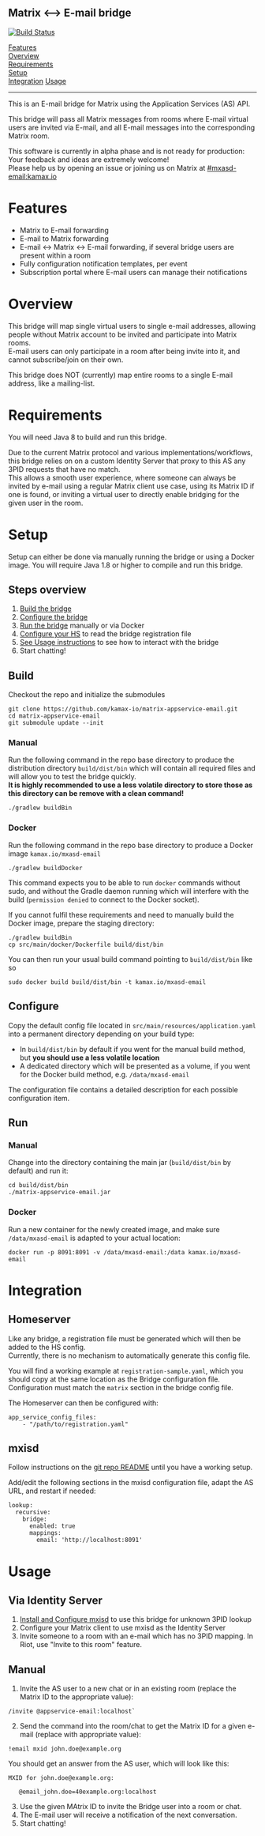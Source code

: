 Matrix <--> E-mail bridge
-------------------------
[![Build Status](https://travis-ci.org/kamax-io/matrix-appservice-email.svg?branch=master)](https://travis-ci.org/kamax-io/matrix-appservice-email)

[Features](#features)  
[Overview](#overview)  
[Requirements](#requirements)  
[Setup](#setup)  
[Integration](#integration)
[Usage](#usage)

---

This is an E-mail bridge for Matrix using the Application Services (AS) API.

This bridge will pass all Matrix messages from rooms where E-mail virtual users are invited via E-mail, and all E-mail
messages into the corresponding Matrix room.

This software is currently in alpha phase and is not ready for production: Your feedback and ideas are extremely welcome!  
Please help us by opening an issue or joining us on Matrix at
[#mxasd-email:kamax.io](https://matrix.to/#/#mxasd-email:kamax.io)

# Features
- Matrix to E-mail forwarding
- E-mail to Matrix forwarding
- E-mail <-> Matrix <-> E-mail forwarding, if several bridge users are present within a room
- Fully configuration notification templates, per event
- Subscription portal where E-mail users can manage their notifications

# Overview
This bridge will map single virtual users to single e-mail addresses, allowing people without Matrix account to be invited
and participate into Matrix rooms.  
E-mail users can only participate in a room after being invite into it, and cannot subscribe/join on their own.

This bridge does NOT (currently) map entire rooms to a single E-mail address, like a mailing-list.

# Requirements
You will need Java 8 to build and run this bridge.

Due to the current Matrix protocol and various implementations/workflows, this bridge relies on on a custom Identity Server
that proxy to this AS any 3PID requests that have no match.  
This allows a smooth user experience, where someone can always be invited by e-mail using a regular Matrix client use case,
using its Matrix ID if one is found, or inviting a virtual user to directly enable bridging for the given user in the room.

# Setup
Setup can either be done via manually running the bridge or using a Docker image.
You will require Java 1.8 or higher to compile and run this bridge.

## Steps overview
1. [Build the bridge](#build)
2. [Configure the bridge](#configure)
3. [Run the bridge](#run) manually or via Docker
4. [Configure your HS](#homeserver) to read the bridge registration file
5. [See Usage instructions](#usage) to see how to interact with the bridge
6. Start chatting!

## Build
Checkout the repo and initialize the submodules
```
git clone https://github.com/kamax-io/matrix-appservice-email.git
cd matrix-appservice-email
git submodule update --init
```
### Manual
Run the following command in the repo base directory to produce the distribution directory `build/dist/bin` which will
contain all required files and will allow you to test the bridge quickly.  
**It is highly recommended to use a less volatile directory to store those as this directory can be remove with a clean command!**
```
./gradlew buildBin
```

### Docker
Run the following command in the repo base directory to produce a Docker image `kamax.io/mxasd-email`
```
./gradlew buildDocker
```
This command expects you to be able to run `docker` commands without sudo, and without the Gradle daemon running which
will interfere with the build (`permission denied` to connect to the Docker socket).

If you cannot fulfil these requirements and need to manually build the Docker image, prepare the staging directory:
```
./gradlew buildBin
cp src/main/docker/Dockerfile build/dist/bin
```
You can then run your usual build command pointing to `build/dist/bin` like so
```
sudo docker build build/dist/bin -t kamax.io/mxasd-email
```

## Configure
Copy the default config file located in `src/main/resources/application.yaml` into a permanent directory depending on your build type:
- In `build/dist/bin` by default if you went for the manual build method, but **you should use a less volatile location**
- A dedicated directory which will be presented as a volume, if you went for the Docker build method, e.g. `/data/mxasd-email`

The configuration file contains a detailed description for each possible configuration item.

## Run
### Manual
Change into the directory containing the main jar (`build/dist/bin` by default) and run it:
```
cd build/dist/bin
./matrix-appservice-email.jar
```

### Docker
Run a new container for the newly created image, and make sure `/data/mxasd-email` is adapted to your actual location:
```
docker run -p 8091:8091 -v /data/mxasd-email:/data kamax.io/mxasd-email
```
# Integration
## Homeserver
Like any bridge, a registration file must be generated which will then be added to the HS config.  
Currently, there is no mechanism to automatically generate this config file.

You will find a working example at `registration-sample.yaml`, which you should copy at the same location as the Bridge configuration file.  
Configuration must match the `matrix` section in the bridge config file.

The Homeserver can then be configured with:
```
app_service_config_files:
    - "/path/to/registration.yaml"
```

## mxisd
Follow instructions on the [git repo README](https://github.com/kamax-io/mxisd/blob/master/README.md) until you have a working setup.

Add/edit the following sections in the mxisd configuration file, adapt the AS URL, and restart if needed:
```
lookup:
  recursive:
    bridge:
      enabled: true
      mappings:
        email: 'http://localhost:8091'
```

# Usage
## Via Identity Server
1. [Install and Configure mxisd](#mxisd) to use this bridge for unknown 3PID lookup
2. Configure your Matrix client to use mxisd as the Identity Server
3. Invite someone to a room with an e-mail which has no 3PID mapping. In Riot, use "Invite to this room" feature.

## Manual
1. Invite the AS user to a new chat or in an existing room (replace the Matrix ID to the appropriate value):
```
/invite @appservice-email:localhost`
```

2. Send the command into the room/chat to get the Matrix ID for a given e-mail (replace with appropriate value):
```
!email mxid john.doe@example.org
```
You should get an answer from the AS user, which will look like this:
```
MXID for john.doe@example.org:

   @email_john.doe=40example.org:localhost
```

3. Use the given MAtrix ID  to invite the Bridge user into a room or chat.
4. The E-mail user will receive a notification of the next conversation.
5. Start chatting!
